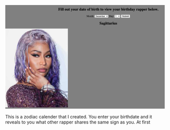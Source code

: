 ![alt text](https://raw.githubusercontent.com/Onebestever/Onebestever/main/images/Screen%20Shot%202021-09-15%20at%206.48.36%20AM.png)

This is a zodiac calender that I created. You enter your birthdate and it reveals to you what other rapper shares the same sign as you. At first 

